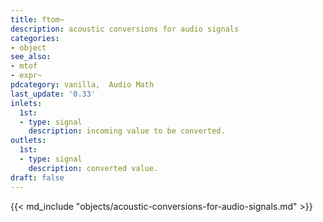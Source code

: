 ```yaml
---
title: ftom~
description: acoustic conversions for audio signals
categories:
- object
see_also:
- mtof
- expr~
pdcategory: vanilla,  Audio Math
last_update: '0.33'
inlets:
  1st:
  - type: signal
    description: incoming value to be converted.
outlets:
  1st:
  - type: signal
    description: converted value.
draft: false
---
```

{{< md_include "objects/acoustic-conversions-for-audio-signals.md" >}}
